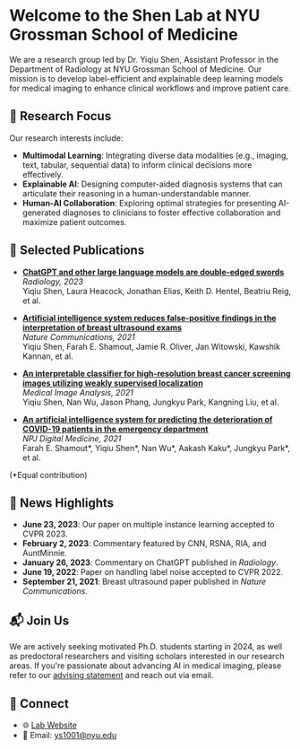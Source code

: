 # Welcome to the Shen Lab at NYU Grossman School of Medicine

We are a research group led by Dr. Yiqiu Shen, Assistant Professor in the Department of Radiology at NYU Grossman School of Medicine. Our mission is to develop label-efficient and explainable deep learning models for medical imaging to enhance clinical workflows and improve patient care.

## 🔬 Research Focus

Our research interests include:

- **Multimodal Learning**: Integrating diverse data modalities (e.g., imaging, text, tabular, sequential data) to inform clinical decisions more effectively.
- **Explainable AI**: Designing computer-aided diagnosis systems that can articulate their reasoning in a human-understandable manner.
- **Human-AI Collaboration**: Exploring optimal strategies for presenting AI-generated diagnoses to clinicians to foster effective collaboration and maximize patient outcomes.

## 📄 Selected Publications

- **[ChatGPT and other large language models are double-edged swords](https://doi.org/10.1148/radiol.230163)**  
  *Radiology, 2023*  
  Yiqiu Shen, Laura Heacock, Jonathan Elias, Keith D. Hentel, Beatriu Reig, et al.

- **[Artificial intelligence system reduces false-positive findings in the interpretation of breast ultrasound exams](https://www.nature.com/articles/s41467-021-26023-2)**  
  *Nature Communications, 2021*  
  Yiqiu Shen, Farah E. Shamout, Jamie R. Oliver, Jan Witowski, Kawshik Kannan, et al.

- **[An interpretable classifier for high-resolution breast cancer screening images utilizing weakly supervised localization](https://doi.org/10.1016/j.media.2020.101908)**  
  *Medical Image Analysis, 2021*  
  Yiqiu Shen, Nan Wu, Jason Phang, Jungkyu Park, Kangning Liu, et al.

- **[An artificial intelligence system for predicting the deterioration of COVID-19 patients in the emergency department](https://www.nature.com/articles/s41746-021-00453-0)**  
  *NPJ Digital Medicine, 2021*  
  Farah E. Shamout*, Yiqiu Shen*, Nan Wu*, Aakash Kaku*, Jungkyu Park*, et al.

(*Equal contribution)

## 📢 News Highlights

- **June 23, 2023**: Our paper on multiple instance learning accepted to CVPR 2023.
- **February 2, 2023**: Commentary featured by CNN, RSNA, RIA, and AuntMinnie.
- **January 26, 2023**: Commentary on ChatGPT published in *Radiology*.
- **June 19, 2022**: Paper on handling label noise accepted to CVPR 2022.
- **September 21, 2021**: Breast ultrasound paper published in *Nature Communications*.

## 📬 Join Us

We are actively seeking motivated Ph.D. students starting in 2024, as well as predoctoral researchers and visiting scholars interested in our research areas. If you're passionate about advancing AI in medical imaging, please refer to our [advising statement]([https://docs.google.com/document/d/1Xz2V9VY2V9VY2V9VY2V9VY2V9VY2V9VY2V9VY2V9VY2V9](http://docs.google.com/document/d/1dQK3Kf0pwar6h3O0DpON5JsasvvJ0D8_bzDcg9mCdw0/edit?tab=t.0#heading=h.kb22ffehltg7)) and reach out via email.

## 🔗 Connect

- 🌐 [Lab Website](https://seyiqi.github.io/)
- 📧 Email: ys1001@nyu.edu
